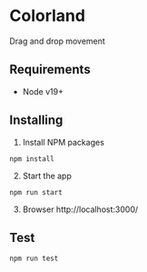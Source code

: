 # Colorland

Drag and drop movement

## Requirements

- Node v19+

## Installing

1. Install NPM packages

```
npm install
```

2. Start the app

```
npm run start
```

3. Browser http://localhost:3000/

## Test

```
npm run test
```
